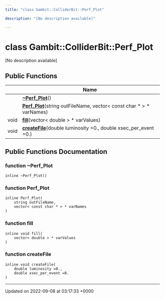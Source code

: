 ```yaml
---
title: "class Gambit::ColliderBit::Perf_Plot"

description: "[No description available]"

---
```


# class Gambit::ColliderBit::Perf_Plot



[No description available]

## Public Functions

|                | Name           |
| -------------- | -------------- |
| | **[~Perf_Plot](/documentation/code/classes/classgambit_1_1colliderbit_1_1perf__plot/#function-perf-plot)**() |
| | **[Perf_Plot](/documentation/code/classes/classgambit_1_1colliderbit_1_1perf__plot/#function-perf-plot)**(string outFileName, vector< const char * > * varNames) |
| void | **[fill](/documentation/code/classes/classgambit_1_1colliderbit_1_1perf__plot/#function-fill)**(vector< double > * varValues) |
| void | **[createFile](/documentation/code/classes/classgambit_1_1colliderbit_1_1perf__plot/#function-createfile)**(double luminosity =0., double xsec_per_event =0.) |

## Public Functions Documentation

### function ~Perf_Plot

```
inline ~Perf_Plot()
```


### function Perf_Plot

```
inline Perf_Plot(
    string outFileName,
    vector< const char * > * varNames
)
```


### function fill

```
inline void fill(
    vector< double > * varValues
)
```


### function createFile

```
inline void createFile(
    double luminosity =0.,
    double xsec_per_event =0.
)
```


-------------------------------

Updated on 2022-09-08 at 03:17:33 +0000